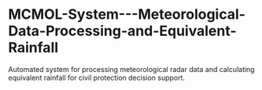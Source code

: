 # MCMOL-System---Meteorological-Data-Processing-and-Equivalent-Rainfall
Automated system for processing meteorological radar data and calculating equivalent rainfall for civil protection decision support.
